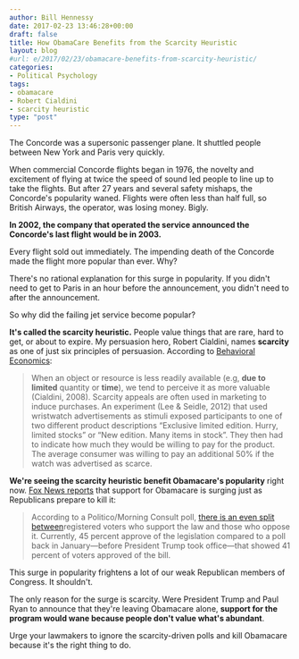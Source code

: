 ```yaml
---
author: Bill Hennessy
date: 2017-02-23 13:46:28+00:00
draft: false
title: How ObamaCare Benefits from the Scarcity Heuristic
layout: blog
#url: e/2017/02/23/obamacare-benefits-from-scarcity-heuristic/
categories:
- Political Psychology
tags:
- obamacare
- Robert Cialdini
- scarcity heuristic
type: "post"
---
```


The Concorde was a supersonic passenger plane. It shuttled people between New York and Paris very quickly.

When commercial Concorde flights began in 1976, the novelty and excitement of flying at twice the speed of sound led people to line up to take the flights. But after 27 years and several safety mishaps, the Concorde's popularity waned. Flights were often less than half full, so British Airways, the operator, was losing money. Bigly.

**In 2002, the company that operated the service announced the Concorde's last flight would be in 2003.**

Every flight sold out immediately. The impending death of the Concorde made the flight more popular than ever. Why?

There's no rational explanation for this surge in popularity. If you didn't need to get to Paris in an hour before the announcement, you didn't need to after the announcement.

So why did the failing jet service become popular?

**It's called the scarcity heuristic.** People value things that are rare, hard to get, or about to expire. My persuasion hero, Robert Cialdini, names **scarcity** as one of just six principles of persuasion. According to [Behavioral Economics](https://www.behavioraleconomics.com/mini-encyclopedia-of-be/scarcity-heuristic/):



> When an object or resource is less readily available (e.g, **due to limited** quantity or **time**), we tend to perceive it as more valuable (Cialdini, 2008). Scarcity appeals are often used in marketing to induce purchases. An experiment (Lee & Seidle, 2012) that used wristwatch advertisements as stimuli exposed participants to one of two different product descriptions “Exclusive limited edition. Hurry, limited stocks” or “New edition. Many items in stock”. They then had to indicate how much they would be willing to pay for the product. The average consumer was willing to pay an additional 50% if the watch was advertised as scarce.



**We're seeing the scarcity heuristic benefit Obamacare's popularity** right now. [Fox News reports](https://www.foxnews.com/politics/2017/02/23/voters-support-obamacare-rising-despite-republican-push.html) that support for Obamacare is surging just as Republicans prepare to kill it:



> According to a Politico/Morning Consult poll, [there is an even split between](https://www.politico.com/story/2017/02/obamacare-repeal-replace-poll-235245)registered voters who support the law and those who oppose it. Currently, 45 percent approve of the legislation compared to a poll back in January—before President Trump took office—that showed 41 percent of voters approved of the bill.



This surge in popularity frightens a lot of our weak Republican members of Congress. It shouldn't.

The only reason for the surge is scarcity. Were President Trump and Paul Ryan to announce that they're leaving Obamacare alone, **support for the program would wane because people don't value what's abundant**.

Urge your lawmakers to ignore the scarcity-driven polls and kill Obamacare because it's the right thing to do.
